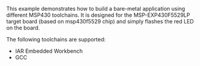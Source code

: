 This example demonstrates how to build a bare-metal application using
different MSP430 toolchains. It is designed for the MSP-EXP430F5529LP
target board (based on msp430f5529 chip) and simply flashes the red
LED on the board.

The following toolchains are supported:

  * IAR Embedded Workbench
  * GCC
